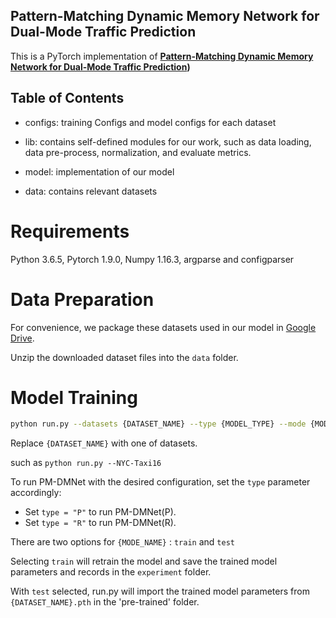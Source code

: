 ## Pattern-Matching Dynamic Memory Network for Dual-Mode Traffic Prediction

This is a PyTorch implementation of **[Pattern-Matching Dynamic Memory Network for Dual-Mode Traffic Prediction](https://arxiv.org/abs/2408.07100))**

## Table of Contents

* configs: training Configs and model configs for each dataset

* lib: contains self-defined modules for our work, such as data loading, data pre-process, normalization, and evaluate metrics.

* model: implementation of our model
  
* data: contains relevant datasets

# Requirements

Python 3.6.5, Pytorch 1.9.0, Numpy 1.16.3, argparse and configparser

# Data Preparation

For convenience, we package these datasets used in our model in [Google Drive](https://drive.google.com/file/d/1Q8boyeVNmZTz_HASN_57qd9wX1JZeGem/view?usp=sharing).

Unzip the downloaded dataset files into the `data` folder.

# Model Training
```bash
python run.py --datasets {DATASET_NAME} --type {MODEL_TYPE} --mode {MODE_NAME} 
```
Replace `{DATASET_NAME}` with one of datasets.

such as `python run.py --NYC-Taxi16 `

To run PM-DMNet with the desired configuration, set the `type` parameter accordingly:

- Set `type = "P"` to run PM-DMNet(P).
- Set `type = "R"` to run PM-DMNet(R).

There are two options for `{MODE_NAME}` : `train` and `test`

Selecting `train` will retrain the model and save the trained model parameters and records in the `experiment` folder.

With `test` selected, run.py will import the trained model parameters from `{DATASET_NAME}.pth` in the 'pre-trained' folder.
